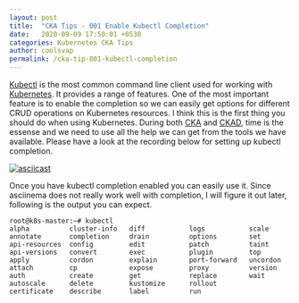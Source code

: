 ```yaml
---
layout: post
title:  "CKA Tips - 001 Enable Kubectl Completion"
date:   2020-09-09 17:50:01 +0530
categories: Kubernetes CKA Tips
author: coolsvap
permalink: /cka-tip-001-kubectl-completion
---
```


[Kubectl][1] is the most common command line client used for working with [Kubernetes][2]. It provides a range of features. One of the most important feature is to enable the completion so we can easily get options for different CRUD operations on Kubernetes resources. I think this is the first thing you should do when using Kubernetes. During both [CKA][3] and [CKAD][4], time is the essense and we need to use all the help we can get from the tools we have available. Please have a look at the recording below for setting up kubectl completion.

[![asciicast](https://asciinema.org/a/358692.svg)](https://asciinema.org/a/358692)

Once you have kubectl completion enabled you can easily use it. Since asciinema does not really work well with completion, I will figure it out later, following is the output you can expect.

```
root@k8s-master:~# kubectl
alpha          cluster-info   diff           logs           scale
annotate       completion     drain          options        set
api-resources  config         edit           patch          taint
api-versions   convert        exec           plugin         top
apply          cordon         explain        port-forward   uncordon
attach         cp             expose         proxy          version
auth           create         get            replace        wait
autoscale      delete         kustomize      rollout
certificate    describe       label          run
```
[1]: https://kubernetes.io/docs/reference/kubectl/overview/
[2]: https://kubernetes.io/
[3]: https://www.cncf.io/certification/cka/
[4]: https://www.cncf.io/certification/ckad/
